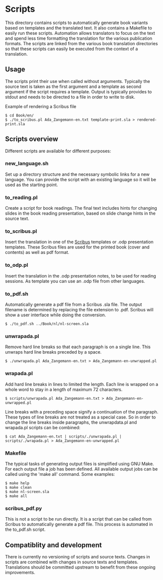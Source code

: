 <!--
SPDX-FileCopyrightText: 2024 Nico Rikken <nico.rikken@fsfe.org>

SPDX-License-Identifier: CC-BY-SA-4.0
-->

# Scripts

This directory contains scripts to automatically generate book variants based on
templates and the translated text. It also contains a Makefile to easily run
these scripts. Automation allows translators to focus on the text and spend
less time formatting the translation for the various publication formats. The
scripts are linked from the various book translation directories so that these
scripts can easily be executed from the context of a translation.

## Usage

The scripts print their use when called without arguments. Typically the source
text is taken as the first argument and a template as second argument if the
script requires a template. Output is typically provides to stdout and needs to
be directed to a file in order to write to disk.

Example of rendering a Scribus file

```shell
$ cd Book/en/
$ ./to_scribus.pl Ada_Zangemann-en.txt template-print.sla > rendered-print.sla
```

## Scripts overview

Different scripts are available for different purposes:

### new_language.sh

Set up a directory structure and the necessary symbolic links for a new
language. You can provide the script with an existing language so it will be
used as the starting point.

### to_reading.pl

Create a script for book readings. The final text includes hints for changing
slides in the book reading presentation, based on slide change hints in the
source text.

### to_scribus.pl

Insert the translation in one of the [Scribus](https://www.scribus.net/)
templates or .odp presentation templates. These Scribus files are used for the
printed book (cover and contents) as well as pdf format.

### to_odp.pl

Insert the translation in the .odp presentation notes, to be used for
reading sessions. As template you can use an .odp file from other languages.

### to_pdf.sh

Automatically generate a pdf file from a Scribus .sla file. The output filename
is determined by replacing the file extension to .pdf. Scribus will show a user
interface while doing the conversion.

```shell
$ ./to_pdf.sh ../Book/nl/nl-screen.sla
```

### unwrapada.pl

Remove hard line breaks so that each paragraph is on a single line. This unwraps
hard line breaks preceded by a space.

```shell
$ ./unwrapada.pl Ada_Zangemann-en.txt > Ada_Zangemann-en-unwrapped.pl
```

### wrapada.pl

Add hard line breaks in lines to limited the length. Each line is wrapped on a
whole word to stay in a length of maximum 72 characters.

```shell
$ scripts/unwrapada.pl Ada_Zangemann-en.txt > Ada_Zangemann-en-unwrapped.pl
```

Line breaks with a preceding space signify a continuation of the paragraph.
These types of line breaks are not treated as a special case. So in order to
change the line breaks inside paragraphs, the unwrapdata.pl and wrapada.pl
scripts can be combined:

```shell
$ cat Ada_Zangemann-en.txt | scripts/./unwrapada.pl | scripts/./wrapada.pl > Ada_Zangemann-en-unwrapped.pl
```

### Makefile

The typical tasks of generating output files is simplified using GNU Make. For
each output file a job has been defined. All available output jobs can be
called using the 'make all' command. Some examples:

```shell
$ make help
$ make clean
$ make nl-screen.sla
$ make all
```

### scribus_pdf.py

This is not a script to be run directly. It is a script that can be called from
Scribus to automatically generate a pdf file. This process is automated in the
to_pdf.sh script.

## Compatiblity and development

There is currently no versioning of scripts and source texts. Changes in scripts
are combined with changes in source texts and templates. Translations should be
committed upstream to benefit from these ongoing improvements.
